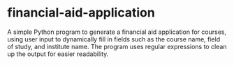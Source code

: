 # financial-aid-application
A simple Python program to generate a financial aid application for courses, using user input to dynamically fill in fields such as the course name, field of study, and institute name. The program uses regular expressions to clean up the output for easier readability.
